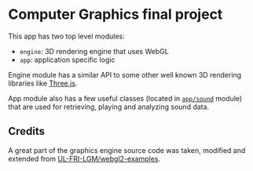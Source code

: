 # Computer Graphics final project

This app has two top level modules:
- `engine`: 3D rendering engine that uses WebGL
- `app`: application specific logic

Engine module has a similar API to some other well known 3D rendering libraries like [Three.js](https://threejs.org/).

App module also has a few useful classes (located in [`app/sound`](./src/app/sound) module) that are used for retrieving, playing and analyzing sound data.

## Credits

A great part of the graphics engine source code was taken, modified and extended
from [UL-FRI-LGM/webgl2-examples](https://github.com/UL-FRI-LGM/webgl2-examples).


